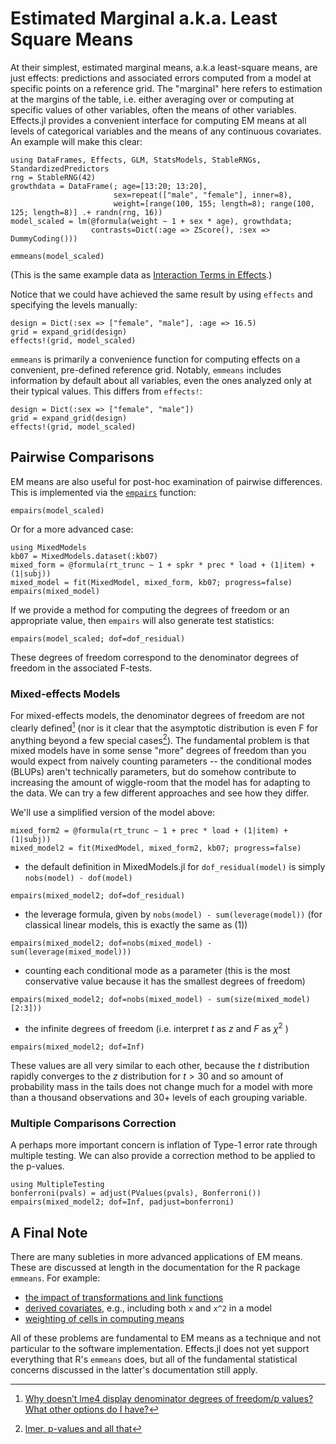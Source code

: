 # Estimated Marginal a.k.a. Least Square Means

At their simplest, estimated marginal means, a.k.a least-square means, are just effects: predictions and associated errors computed from a model at specific points on a reference grid.
The "marginal" here refers to estimation at the margins of the table, i.e. either averaging over or computing at specific values of other variables, often the means of other variables.
Effects.jl provides a convenient interface for computing EM means at all levels of categorical variables and the means of any continuous covariates. An example will make this clear:

```@example emmeans
using DataFrames, Effects, GLM, StatsModels, StableRNGs, StandardizedPredictors
rng = StableRNG(42)
growthdata = DataFrame(; age=[13:20; 13:20],
                       sex=repeat(["male", "female"], inner=8),
                       weight=[range(100, 155; length=8); range(100, 125; length=8)] .+ randn(rng, 16))
model_scaled = lm(@formula(weight ~ 1 + sex * age), growthdata;
                  contrasts=Dict(:age => ZScore(), :sex => DummyCoding()))

emmeans(model_scaled)
```

(This is the same example data as [Interaction Terms in Effects](@ref).)

Notice that we could have achieved the same result by using `effects` and specifying the levels manually:

```@example emmeans
design = Dict(:sex => ["female", "male"], :age => 16.5)
grid = expand_grid(design)
effects!(grid, model_scaled)
```

`emmeans` is primarily a convenience function for computing effects on a convenient, pre-defined reference grid.
Notably, `emmeans` includes information by default about all variables, even the ones analyzed
only at their typical values.
This differs from `effects!`:

```@example emmeans
design = Dict(:sex => ["female", "male"])
grid = expand_grid(design)
effects!(grid, model_scaled)
```

## Pairwise Comparisons

EM means are also useful for post-hoc examination of pairwise differences.
This is implemented via the [`empairs`](@ref) function:

```@example emmeans
empairs(model_scaled)
```

Or for a more advanced case:

```@example emmeans
using MixedModels
kb07 = MixedModels.dataset(:kb07)
mixed_form = @formula(rt_trunc ~ 1 + spkr * prec * load + (1|item) + (1|subj))
mixed_model = fit(MixedModel, mixed_form, kb07; progress=false)
empairs(mixed_model)
```

If we provide a method for computing the degrees of freedom or an appropriate value, then `empairs` will also generate test statistics:

```@example emmeans
empairs(model_scaled; dof=dof_residual)
```
These degrees of freedom correspond to the denominator degrees of freedom in the associated F-tests.

### Mixed-effects Models

For mixed-effects models, the denominator degrees of freedom are not clearly defined[^GLMMFAQ] (nor is it clear that the asymptotic distribution is even F for anything beyond a few special cases[^Bates2006]).
The fundamental problem is that mixed models have in some sense "more" degrees of freedom than you would expect from naively counting parameters -- the conditional modes (BLUPs) aren't technically parameters, but do somehow contribute to increasing the amount of wiggle-room that the model has for adapting to the data.
We can try a few different approaches and see how they differ.

We'll use a simplified version of the model above:
```@example emmeans
mixed_form2 = @formula(rt_trunc ~ 1 + prec * load + (1|item) + (1|subj))
mixed_model2 = fit(MixedModel, mixed_form2, kb07; progress=false)
```

- the default definition in MixedModels.jl for `dof_residual(model)` is simply `nobs(model) - dof(model)`
```@example emmeans
empairs(mixed_model2; dof=dof_residual)
```
- the leverage formula, given by `nobs(model) - sum(leverage(model))` (for classical linear models, this is exactly the same as (1))
```@example emmeans
empairs(mixed_model2; dof=nobs(mixed_model) - sum(leverage(mixed_model)))
```
- counting each conditional mode as a parameter (this is the most conservative value because it has the smallest degrees of freedom)
```@example emmeans
empairs(mixed_model2; dof=nobs(mixed_model) - sum(size(mixed_model)[2:3]))
```
- the infinite degrees of freedom (i.e. interpret $t$ as $z$ and $F$ as $\chi^2$ )
```@example emmeans
empairs(mixed_model2; dof=Inf)
```

These values are all very similar to each other, because the $t$ distribution rapidly converges to the $z$ distribution for $t > 30$ and so amount of probability mass in the tails does not change much for a model with more than a thousand observations and 30+ levels of each grouping variable.
<!-- XXX
should add documentation about using Satterthwaite and Kenward-Roger but
there's not a Julia implementation of those things yet, so not high priority
-->

### Multiple Comparisons Correction

A perhaps more important concern is inflation of Type-1 error rate through multiple testing.
We can also provide a correction method to be applied to the p-values.
```@example emmeans
using MultipleTesting
bonferroni(pvals) = adjust(PValues(pvals), Bonferroni())
empairs(mixed_model2; dof=Inf, padjust=bonferroni)
```

[^GLMMFAQ]: [Why doesn’t lme4 display denominator degrees of freedom/p values? What other options do I have?](https://bbolker.github.io/mixedmodels-misc/glmmFAQ.html#why-doesnt-lme4-display-denominator-degrees-of-freedomp-values-what-other-options-do-i-have)
[^Bates2006]: [lmer, p-values and all that](https://stat.ethz.ch/pipermail/r-help/2006-May/094765.html)

## A Final Note

There are many subleties in more advanced applications of EM means.
These are discussed at length in the documentation for the R package `emmeans`.
For example:

- [the impact of transformations and link functions](https://cran.r-project.org/web/packages/emmeans/vignettes/transformations.html)
- [derived covariates](https://cran.r-project.org/web/packages/emmeans/vignettes/basics.html#depcovs), e.g., including both `x` and `x^2` in a model
- [weighting of cells in computing means](https://cran.r-project.org/web/packages/emmeans/vignettes/basics.html#weights)

All of these problems are fundamental to EM means as a technique and not particular to the software implementation.
Effects.jl does not yet support everything that R's `emmeans` does, but all of the fundamental statistical concerns discussed in the latter's documentation still apply.

